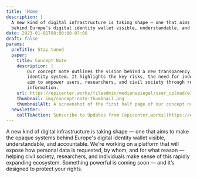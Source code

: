 ```yaml
---
title: 'Home'
description: |
  A new kind of digital infrastructure is taking shape — one that aims to make the opaque systems
  behind Europe’s digital identity wallet visible, understandable, and accountable. 
date: 2023-01-01T08:00:00-07:00
draft: false
params:
  preTitle: Stay tuned
  paper:
    title: Concept Note 
    description: |
        Our concept note outlines the vision behind a new transparency platform for the EU’s digital 
        identity system. It highlights the key risks, the need for independent oversight, and how we
        aim to empower users, researchers, and civil society through real-time access to critical
        information.
    url: https://epicenter.works/fileadmin/medienspiegel/user_upload/eIDAS_Monitor-concept_note.pdf 
    thumbnail: img/concept-note-thumbnail.png 
    thumbnailAlt: A screenshot of the first half page of our concept note
  newsletter: 
    callToAction: Subscribe to Updates from [epicenter.works](https://epicenter.works/en/)
---
```

A new kind of digital infrastructure is taking shape — one that aims to make the opaque systems behind Europe's digital identity wallet visible, understandable, and accountable. We're working on a platform that will expose how personal data is requested, by whom, and for what reason — helping civil society, researchers, and individuals make sense of this rapidly expanding ecosystem. Something powerful is coming soon — and it’s designed to protect your rights.
